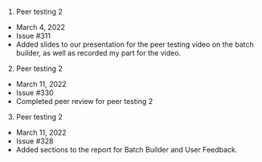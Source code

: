 1. Peer testing 2
- March 4, 2022
- Issue #311
- Added slides to our presentation for the peer testing video on the batch builder, as well as recorded my part for the video.

2. Peer testing 2
- March 11, 2022
- Issue #330
- Completed peer review for peer testing 2

3. Peer testing 2
- March 11, 2022
- Issue #328
- Added sections to the report for Batch Builder and User Feedback.

